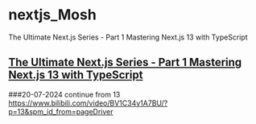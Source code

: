 # nextjs_Mosh
The Ultimate Next.js Series - Part 1 Mastering Next.js 13 with TypeScript

## [The Ultimate Next.js Series - Part 1 Mastering Next.js 13 with TypeScript](https://www.bilibili.com/video/BV1C34y1A7BU/?p=6&spm_id_from=pageDriver)


###20-07-2024 
continue from 13
https://www.bilibili.com/video/BV1C34y1A7BU/?p=13&spm_id_from=pageDriver

